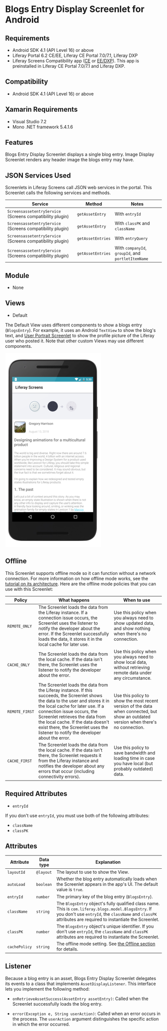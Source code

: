 # Blogs Entry Display Screenlet for Android [](id=blogs-entry-display-screenlet-for-android)

## Requirements [](id=requirements)

- Android SDK 4.1 (API Level 16) or above
- Liferay Portal 6.2 CE/EE, Liferay CE Portal 7.0/7.1, Liferay DXP
- Liferay Screens Compatibility app
  ([CE](http://www.liferay.com/marketplace/-/mp/application/54365664) or 
  [EE/DXP](http://www.liferay.com/marketplace/-/mp/application/54369726)). 
  This app is preinstalled in Liferay CE Portal 7.0/7.1 and Liferay DXP. 

## Compatibility [](id=compatibility)

- Android SDK 4.1 (API Level 16) or above

## Xamarin Requirements [](id=xamarin-requirements)

- Visual Studio 7.2
- Mono .NET framework 5.4.1.6

## Features [](id=features)

Blogs Entry Display Screenlet displays a single blog entry. Image Display 
Screenlet renders any header image the blogs entry may have. 

## JSON Services Used [](id=json-services-used)

Screenlets in Liferay Screens call JSON web services in the portal. This 
Screenlet calls the following services and methods.

| Service | Method | Notes |
| ------- | ------ | ----- |
| `ScreensassetentryService` (Screens compatibility plugin) | `getAssetEntry` | With `entryId` |
| `ScreensassetentryService` (Screens compatibility plugin) | `getAssetEntry` | With `classPK` and `className` |
| `ScreensassetentryService` (Screens compatibility plugin) | `getAssetEntries` | With `entryQuery` |
| `ScreensassetentryService` (Screens compatibility plugin) | `getAssetEntries` | With `companyId`, `groupId`, and `portletItemName` |

## Module [](id=module)

- None

## Views [](id=views)

- Default

The Default View uses different components to show a blogs entry (`BlogsEntry`). 
For example, it uses an Android `TextView` to show the blog's text, and 
[User Portrait Screenlet](/develop/reference/-/knowledge_base/7-1/userportraitscreenlet-for-android) 
to show the profile picture of the Liferay user who posted it. Note that other 
custom Views may use different components. 

![Figure 1: Blogs Entry Display Screenlet using the Default View.](../../../images/screens-android-blogsentrydisplay.png)

## Offline [](id=offline)

This Screenlet supports offline mode so it can function without a network 
connection. For more information on how offline mode works, see the 
[tutorial on its architecture](/develop/tutorials/-/knowledge_base/7-1/architecture-of-offline-mode-in-liferay-screens). 
Here are the offline mode policies that you can use with this Screenlet: 

| Policy | What happens | When to use |
|--------|--------------|-------------|
| `REMOTE_ONLY` | The Screenlet loads the data from the Liferay instance. If a connection issue occurs, the Screenlet uses the listener to notify the developer about the error. If the Screenlet successfully loads the data, it stores it in the local cache for later use. | Use this policy when you always need to show updated data, and show nothing when there's no connection. |
| `CACHE_ONLY` | The Screenlet loads the data from the local cache. If the data isn't there, the Screenlet uses the listener to notify the developer about the error. | Use this policy when you always need to show local data, without retrieving remote data under any circumstance. |
| `REMOTE_FIRST` | The Screenlet loads the data from the Liferay instance. If this succeeds, the Screenlet shows the data to the user and stores it in the local cache for later use. If a connection issue occurs, the Screenlet retrieves the data from the local cache. If the data doesn't exist there, the Screenlet uses the listener to notify the developer about the error. | Use this policy to show the most recent version of the data when connected, but show an outdated version when there's no connection. |
| `CACHE_FIRST` | The Screenlet loads the data from the local cache. If the data isn't there, the Screenlet requests it from the Liferay instance and notifies the developer about any errors that occur (including connectivity errors). | Use this policy to save bandwidth and loading time in case you have local (but probably outdated) data. |

## Required Attributes [](id=required-attributes)

- `entryId`

If you don't use `entryId`, you must use both of the following attributes: 

- `className`
- `classPK`

## Attributes [](id=attributes)

| Attribute | Data type | Explanation |
|-----------|-----------|-------------|
| `layoutId` | `@layout` | The layout to use to show the View.|
| `autoLoad` | `boolean` | Whether the blog entry automatically loads when the Screenlet appears in the app's UI. The default value is `true`. |
| `entryId` | `number` | The primary key of the blog entry (`BlogsEntry`). | 
| `className` | `string` | The `BlogsEntry` object's fully qualified class name. This is `com.liferay.blogs.model.BlogsEntry`. If you don't use `entryId`, the `className` and `classPK` attributes are required to instantiate the Screenlet. |
| `classPK` | `number` | The `BlogsEntry` object's unique identifier. If you don't use `entryId`, the `className` and `classPK` attributes are required to instantiate the Screenlet. |
| `cachePolicy` | `string` | The offline mode setting. See [the Offline section](/develop/reference/-/knowledge_base/7-1/blogs-entry-display-screenlet-for-android#offline) for details. |

## Listener [](id=listener)

Because a blog entry is an asset, Blogs Entry Display Screenlet delegates its 
events to a class that implements `AssetDisplayListener`. This interface lets 
you implement the following method: 

- `onRetrieveAssetSuccess(AssetEntry assetEntry)`: Called when the Screenlet 
  successfully loads the blog entry. 

- `error(Exception e, String userAction)`: Called when an error occurs in the 
  process. The `userAction` argument distinguishes the specific action in which 
  the error occurred. 
